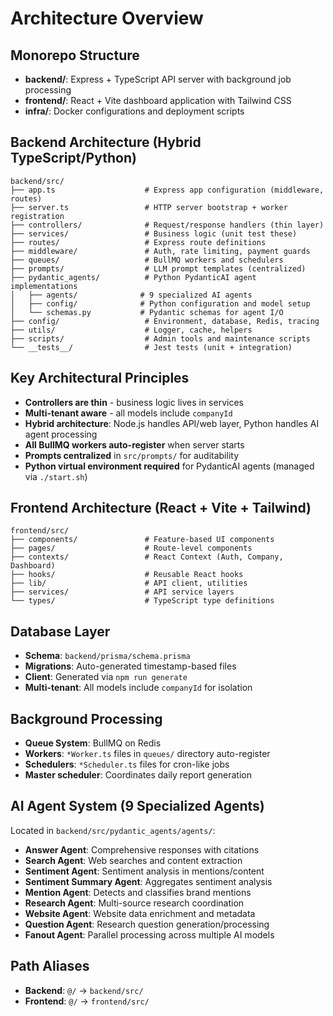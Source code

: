 # Architecture Overview

## Monorepo Structure
- **backend/**: Express + TypeScript API server with background job processing
- **frontend/**: React + Vite dashboard application with Tailwind CSS
- **infra/**: Docker configurations and deployment scripts

## Backend Architecture (Hybrid TypeScript/Python)
```
backend/src/
├── app.ts                    # Express app configuration (middleware, routes)
├── server.ts                 # HTTP server bootstrap + worker registration
├── controllers/              # Request/response handlers (thin layer)
├── services/                 # Business logic (unit test these)
├── routes/                   # Express route definitions
├── middleware/               # Auth, rate limiting, payment guards
├── queues/                   # BullMQ workers and schedulers
├── prompts/                  # LLM prompt templates (centralized)
├── pydantic_agents/          # Python PydanticAI agent implementations
│   ├── agents/              # 9 specialized AI agents
│   ├── config/              # Python configuration and model setup
│   └── schemas.py           # Pydantic schemas for agent I/O
├── config/                   # Environment, database, Redis, tracing
├── utils/                    # Logger, cache, helpers
├── scripts/                  # Admin tools and maintenance scripts
└── __tests__/                # Jest tests (unit + integration)
```

## Key Architectural Principles
- **Controllers are thin** - business logic lives in services
- **Multi-tenant aware** - all models include `companyId`
- **Hybrid architecture**: Node.js handles API/web layer, Python handles AI agent processing
- **All BullMQ workers auto-register** when server starts
- **Prompts centralized** in `src/prompts/` for auditability
- **Python virtual environment required** for PydanticAI agents (managed via `./start.sh`)

## Frontend Architecture (React + Vite + Tailwind)
```
frontend/src/
├── components/               # Feature-based UI components
├── pages/                    # Route-level components
├── contexts/                 # React Context (Auth, Company, Dashboard)
├── hooks/                    # Reusable React hooks
├── lib/                      # API client, utilities
├── services/                 # API service layers
└── types/                    # TypeScript type definitions
```

## Database Layer
- **Schema**: `backend/prisma/schema.prisma`
- **Migrations**: Auto-generated timestamp-based files
- **Client**: Generated via `npm run generate`
- **Multi-tenant**: All models include `companyId` for isolation

## Background Processing
- **Queue System**: BullMQ on Redis
- **Workers**: `*Worker.ts` files in `queues/` directory auto-register
- **Schedulers**: `*Scheduler.ts` files for cron-like jobs
- **Master scheduler**: Coordinates daily report generation

## AI Agent System (9 Specialized Agents)
Located in `backend/src/pydantic_agents/agents/`:
- **Answer Agent**: Comprehensive responses with citations
- **Search Agent**: Web searches and content extraction  
- **Sentiment Agent**: Sentiment analysis in mentions/content
- **Sentiment Summary Agent**: Aggregates sentiment analysis
- **Mention Agent**: Detects and classifies brand mentions
- **Research Agent**: Multi-source research coordination
- **Website Agent**: Website data enrichment and metadata
- **Question Agent**: Research question generation/processing
- **Fanout Agent**: Parallel processing across multiple AI models

## Path Aliases
- **Backend**: `@/` → `backend/src/`
- **Frontend**: `@/` → `frontend/src/`